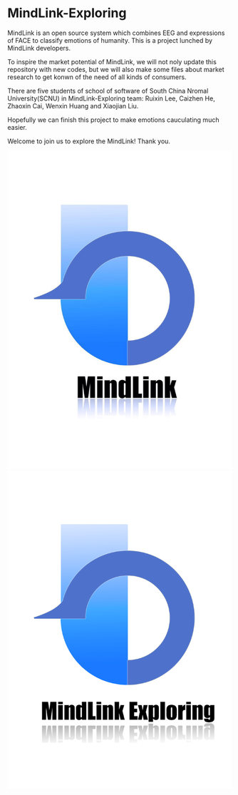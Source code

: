 # MindLink-Exploring

MindLink is an open source system which combines EEG and expressions of FACE to classify emotions of humanity. This is a project lunched by MindLink developers.

To inspire the market potential of MindLink, we will not noly update this repository with new codes, but we will also make some files about market research to get konwn of the need of all kinds of consumers.

There are five students of school of software of South China Nromal University(SCNU) in MindLink-Exploring team: Ruixin Lee, Caizhen He, Zhaoxin Cai, Wenxin Huang and Xiaojian Liu.

Hopefully we can finish this project to make emotions cauculating much easier.

Welcome to join us to explore the MindLink! Thank you.

![MindLink Logo Here](https://github.com/Breeze1in1drizzle/MindLink/blob/master/MindLink-Logo/MindLink_logo.jpg)
![MindLink Logo Here](https://github.com/Breeze1in1drizzle/MindLink/blob/master/MindLink-Logo/MindLink-Exploring_logo.png)
